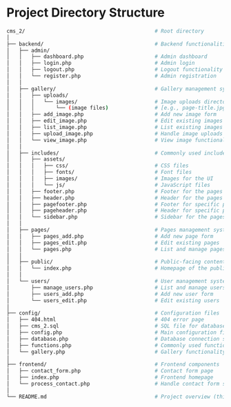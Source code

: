 <!-- for($i=1; $i<=10; $i++) {
echo '<li><a href="index.php?pagecode='.$i.'">'.$i.'</a></li>';
} -->

<!-- Project documentation -->





# Project Directory Structure

```bash
cms_2/                                          # Root directory
│
├── backend/                                    # Backend functionalities
│   ├── admin/
│   │   ├── dashboard.php                       # Admin dashboard
│   │   ├── login.php                           # Admin login
│   │   ├── logout.php                          # Logout functionality
│   │   └── register.php                        # Admin registration
│   │
│   ├── gallery/                                # Gallery management system
│   │   ├── uploads/
│   │   │   └── images/                         # Image uploads directory
│   │   │       └── (image files)               # [e.g., page-title.jpg]
│   │   ├── add_image.php                       # Add new image form
│   │   ├── edit_image.php                      # Edit existing images
│   │   ├── list_image.php                      # List existing images
│   │   ├── upload_image.php                    # Handle image uploads
│   │   └── view_image.php                      # View image functionality
│   │
│   ├── includes/                               # Commonly used includes
│   │   ├── assets/
│   │   │   ├── css/                            # CSS files
│   │   │   ├── fonts/                          # Font files
│   │   │   ├── images/                         # Images for the UI
│   │   │   └── js/                             # JavaScript files
│   │   ├── footer.php                          # Footer for the pages
│   │   ├── header.php                          # Header for the pages
│   │   ├── pagefooter.php                      # Footer for specific pages
│   │   ├── pageheader.php                      # Header for specific pages
│   │   └── sidebar.php                         # Sidebar for the pages
│   │
│   ├── pages/                                  # Pages management system
│   │   ├── pages_add.php                       # Add new page form
│   │   ├── pages_edit.php                      # Edit existing pages
│   │   └── pages.php                           # List and manage pages
│   │
│   ├── public/                                 # Public-facing content
│   │   └── index.php                           # Homepage of the public website
│   │
│   └── users/                                  # User management system
│       ├── manage_users.php                    # List and manage users
│       ├── users_add.php                       # Add new user form
│       └── users_edit.php                      # Edit existing users
│
├── config/                                     # Configuration files
│   ├── 404.html                                # 404 error page
│   ├── cms_2.sql                               # SQL file for database structure
│   ├── config.php                              # Main configuration file
│   ├── database.php                            # Database connection settings
│   ├── functions.php                           # Commonly used functions
│   └── gallery.php                             # Gallery functionality
│
├── frontend/                                   # Frontend components
│   ├── contact_form.php                        # Contact form page
│   ├── index.php                               # Frontend homepage
│   └── process_contact.php                     # Handle contact form submissions
│
└── README.md                                   # Project overview (this file)


```

<!-- 


cms_2/                       # Root directory
│
├── config/                  # Configuration files
│   └── db.php               # Database connection script
│
├── public/                  # Publicly accessible directory
│   ├── index.php            # Entry point of the application (dashboard)
│   ├── login.php            # User login page
│   ├── register.php         # User registration page (if required)
│   ├── logout.php           # User logout script
│   ├── content/             # Content management related pages
│   │   ├── create_post.php  # Form to create a new post
│   │   ├── edit_post.php    # Form to edit a post
│   │   ├── view_post.php    # View individual post details
│   │   ├── list_posts.php   # List all posts
│   │
│   ├── gallery/             # Gallery management related pages
│   │   ├── add_image.php    # Upload new image
│   │   ├── edit_image.php   # Edit image details
│   │   ├── list_gallery.php # List all gallery items
│   │   ├── view_image.php   # View image details
│   │
│   ├── admin/               # Admin panel
│       ├── dashboard.php    # Admin dashboard
│       ├── manage_users.php # Manage user roles & access
│
├── assets/                  # Static resources (CSS, JS, Images)
│   ├── css/                 # Stylesheets
│   │   └── style.css        # Main stylesheet
│   ├── js/                  # JavaScript files
│   │   └── script.js        # Custom scripts
│   └── images/              # Image uploads (e.g. from gallery)
│
├── uploads/                 # Uploaded content storage
│   ├── images/              # Uploaded images
│
├── includes/                # Common components or reusable templates
│   ├── header.php           # Common header for all pages
│   ├── footer.php           # Common footer for all pages
│   ├── sidebar.php          # Admin or user sidebar
│
├── functions/               # Helper functions
│   ├── auth.php             # Authentication-related functions (login, access control)
│   ├── content.php          # Functions to handle content operations
│   ├── gallery.php          # Functions for gallery-related operations
│   └── validation.php       # Form validation logic
│
├── sql/                     # SQL-related files
│   ├── cms_2.sql            # SQL file for table structure (to setup or export database)
│
└── README.md                # Project documentation  -->




<!-- File Structure Breakdown:
1. config/:
- db.php: Contains your database connection details.
2. public/:
- index.php: The main entry point, usually the homepage or dashboard.
- content/: Contains pages for managing CMS posts, including creating, editing, viewing, and listing posts.
- gallery/: Manages image uploads, gallery listings, and image viewing.
- admin/: Admin-specific functionalities like managing users, roles, and access permissions.
3. assets/:
- css/: Contains stylesheets. For example, style.css for the main styles of the site.
- js/: Stores JavaScript files, such as script.js, for adding interactivity to the CMS.
- images/: May contain static images that don't change often, such as logos or icons.
4. uploads/:
- images/: Directory for storing user-uploaded images (e.g., blog post images or gallery images).
5. includes/:
- header.php: Shared header for all the pages (could contain navigation).
- footer.php: Shared footer (common across pages).
sidebar.php: For admin or user navigation, depending on their role.
6. functions/:
- auth.php: Contains authentication and user role validation functions.
- content.php: Functions for CRUD (Create, Read, Update, Delete) operations on posts.
- gallery.php: Functions for managing the gallery, image uploads, and validations.
- validation.php: General form validation for user input across different forms.
7. sql/:
cms_2.sql: The SQL file to set up your database. It includes the tables and initial data.
8. README.md:
Documentation to explain the project, setup instructions, and any dependencies.
------------------------------------
Optional Enhancements:
- logs/: For storing error or access logs (if needed for debugging).
- tests/: If you're integrating unit tests for various modules or functions. -->